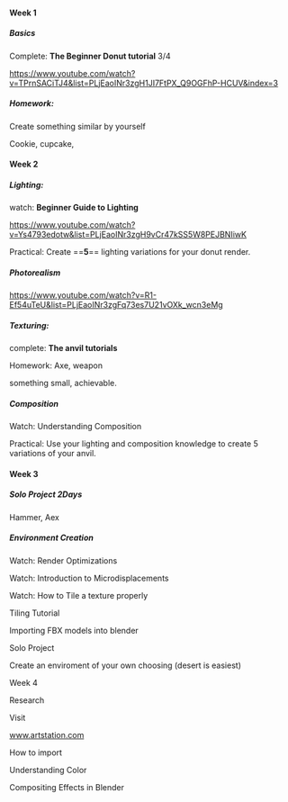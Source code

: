#### Week 1

##### Basics

Complete: **The Beginner Donut tutorial** 3/4



https://www.youtube.com/watch?v=TPrnSACiTJ4&list=PLjEaoINr3zgH1JI7FtPX_Q9OGFhP-HCUV&index=3



##### Homework:

Create something similar by yourself

Cookie, cupcake, 



#### Week 2

##### Lighting:

watch: **Beginner Guide to Lighting**

https://www.youtube.com/watch?v=Ys4793edotw&list=PLjEaoINr3zgH9vCr47kSS5W8PEJBNIiwK

Practical: Create ==**5**== lighting variations for your donut render.

##### Photorealism

https://www.youtube.com/watch?v=R1-Ef54uTeU&list=PLjEaoINr3zgFq73es7U21vOXk_wcn3eMg

##### Texturing:

complete: **The anvil tutorials**

Homework: Axe, weapon

something small, achievable. 

##### Composition

Watch: Understanding Composition

Practical: Use your lighting and composition knowledge to create 5 variations of your anvil. 



#### Week 3

##### Solo Project 2Days

Hammer, Aex



##### Environment Creation

Watch: Render Optimizations

Watch: Introduction to Microdisplacements

Watch: How to Tile a texture properly

Tiling Tutorial

Importing FBX models into blender



Solo Project

Create an enviroment of your own choosing (desert is easiest)



Week 4

Research 

Visit

www.artstation.com



How to import



Understanding Color



Compositing Effects in Blender